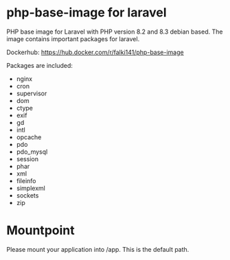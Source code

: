 # php-base-image for laravel

PHP base image for Laravel with PHP version 8.2 and 8.3 debian based.
The image contains important packages for laravel.

Dockerhub:
https://hub.docker.com/r/falki141/php-base-image

Packages are included:

* nginx
* cron
* supervisor
* dom
* ctype
* exif
* gd
* intl
* opcache
* pdo
* pdo_mysql
* session
* phar
* xml
* fileinfo
* simplexml
* sockets
* zip

# Mountpoint
Please mount your application into /app. This is the default path.